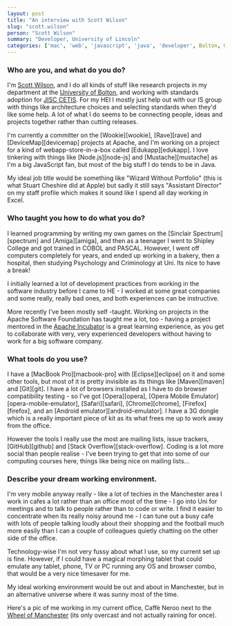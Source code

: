 ```yaml
---
layout: post
title: "An interview with Scott Wilson"
slug: "scott.wilson"
person: "Scott Wilson"
summary: "Developer, University of Lincoln"
categories: ['mac', 'web', 'javascript', 'java', 'developer', Bolton, UK, University]
---
```

### Who are you, and what do you do?

I'm [Scott Wilson](http://scottbw.wordpress.com/ "JISC-CETIS Assistant Director & Senior Researcher at the University of Bolton."), and I do all kinds of stuff like research projects in my department at the [University of Bolton](http://www.bolton.ac.uk/IEC/Home.aspx "Institute for Educational Cybernetics"), and working with standards adoption for [JISC CETIS](http://jisc.cetis.ac.uk/ "Centre for Educational Technology and Interoperability Standards"). For my HEI I mostly just help out with our IS group with things like architecture choices and selecting standards when they'd like some help. A lot of what I do seems to be connecting people, ideas and projects together rather than cutting releases.

I'm currently a committer on the [Wookie][wookie], [Rave][rave] and [DeviceMap][devicemap] projects at Apache, and I'm working on a project for a kind of webapp-store-in-a-box called [Edukapp][edukapp]. I love tinkering with things like [Node.js][node-js] and [Mustache][mustache] as I'm a big JavaScript fan, but most of the big stuff I do tends to be in Java.

My ideal job title would be something like "Wizard Without Portfolio" (this is what Stuart Cheshire did at Apple) but sadly it still says "Assistant Director" on my staff profile which makes it sound like I spend all day working in Excel.

### Who taught you how to do what you do?

I learned programming by writing my own games on the [Sinclair Spectrum][spectrum] and [Amiga][amiga], and then as a teenager I went to Shipley College and got trained in COBOL and PASCAL. However, I went off computers completely for years, and ended up working in a bakery, then a hospital, then studying Psychology and Criminology at Uni. Its nice to have a break!

I initially learned a lot of development practices from working in the software industry before I came to HE - I worked at some great companies and some really, really bad ones, and both experiences can be instructive. 

More recently I've been mostly self -taught. Working on projects in the Apache Software Foundation has taught me a lot, too - having a project mentored in the [Apache Incubator](http://incubator.apache.org/) is a great learning experience, as you get to collaborate with very, very experienced developers without having to work for a big software company.

### What tools do you use?

I have a [MacBook Pro][macbook-pro] with [Eclipse][eclipse] on it and some other tools, but most of it is pretty invisible as its things like [Maven][maven] and [Git][git]. I have a lot of browsers installed as I have to do browser compatibility testing - so I've got [Opera][opera], [Opera Mobile Emulator][opera-mobile-emulator], [Safari][safari], [Chrome][chrome], [Firefox][firefox], and an [Android emulator][android-emulator]. I have a 3G dongle which is a really important piece of kit as its what frees me up to work away from the office.

However the tools I really use the most are mailing lists, issue trackers, [GitHub][github] and [Stack Overflow][stack-overflow]. Coding is a lot more social than people realise - I've been trying to get that into some of our computing courses here, things like being nice on mailing lists…

### Describe your dream working environment.

I'm very mobile anyway really - like a lot of techies in the Manchester area I work in cafes a lot rather than an office most of the time - I go into Uni for meetings and to talk to people rather than to code or write. I find it easier to concentrate when its really noisy around me - I can tune out a busy cafe with lots of people talking loudly about their shopping and the football much more easily than I can a couple of colleagues quietly chatting on the other side of the office.

Technology-wise I'm not very fussy about what I use, so my current set up is fine. However, if I could have a magical morphing tablet that could emulate any tablet, phone, TV or PC running any OS and browser combo, that would be a very nice timesaver for me.

My ideal working environment would be out and about in Manchester, but in an alternative universe where it was sunny most of the time.

Here's a pic of me working in my current office, Caffè Neroo next to the [Wheel of Manchester](http://en.wikipedia.org/wiki/Wheel_of_Manchester) (its only overcast and not actually raining for once).
